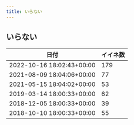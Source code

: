 ```yaml
---
title: いらない
---
```

## いらない

|日付|イイネ数|
|-|-|
|2022-10-16 18:02:43+00:00|179|
|2021-08-09 18:04:06+00:00|77|
|2021-05-15 18:04:02+00:00|53|
|2019-03-14 18:00:33+00:00|62|
|2018-12-05 18:00:33+00:00|39|
|2018-10-10 18:00:33+00:00|55|
